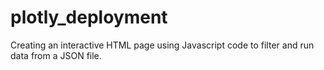 # plotly_deployment 

Creating an interactive HTML page using Javascript code to filter and run data from a JSON file. 
